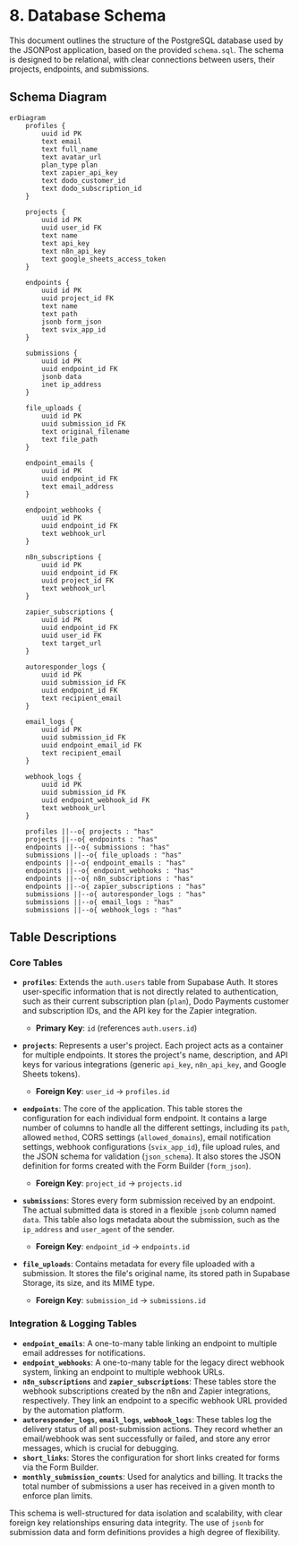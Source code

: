 # 8. Database Schema

This document outlines the structure of the PostgreSQL database used by the JSONPost application, based on the provided `schema.sql`. The schema is designed to be relational, with clear connections between users, their projects, endpoints, and submissions.

## Schema Diagram

```mermaid
erDiagram
    profiles {
        uuid id PK
        text email
        text full_name
        text avatar_url
        plan_type plan
        text zapier_api_key
        text dodo_customer_id
        text dodo_subscription_id
    }

    projects {
        uuid id PK
        uuid user_id FK
        text name
        text api_key
        text n8n_api_key
        text google_sheets_access_token
    }

    endpoints {
        uuid id PK
        uuid project_id FK
        text name
        text path
        jsonb form_json
        text svix_app_id
    }

    submissions {
        uuid id PK
        uuid endpoint_id FK
        jsonb data
        inet ip_address
    }

    file_uploads {
        uuid id PK
        uuid submission_id FK
        text original_filename
        text file_path
    }

    endpoint_emails {
        uuid id PK
        uuid endpoint_id FK
        text email_address
    }

    endpoint_webhooks {
        uuid id PK
        uuid endpoint_id FK
        text webhook_url
    }

    n8n_subscriptions {
        uuid id PK
        uuid endpoint_id FK
        uuid project_id FK
        text webhook_url
    }

    zapier_subscriptions {
        uuid id PK
        uuid endpoint_id FK
        uuid user_id FK
        text target_url
    }

    autoresponder_logs {
        uuid id PK
        uuid submission_id FK
        uuid endpoint_id FK
        text recipient_email
    }

    email_logs {
        uuid id PK
        uuid submission_id FK
        uuid endpoint_email_id FK
        text recipient_email
    }

    webhook_logs {
        uuid id PK
        uuid submission_id FK
        uuid endpoint_webhook_id FK
        text webhook_url
    }

    profiles ||--o{ projects : "has"
    projects ||--o{ endpoints : "has"
    endpoints ||--o{ submissions : "has"
    submissions ||--o{ file_uploads : "has"
    endpoints ||--o{ endpoint_emails : "has"
    endpoints ||--o{ endpoint_webhooks : "has"
    endpoints ||--o{ n8n_subscriptions : "has"
    endpoints ||--o{ zapier_subscriptions : "has"
    submissions ||--o{ autoresponder_logs : "has"
    submissions ||--o{ email_logs : "has"
    submissions ||--o{ webhook_logs : "has"
```

## Table Descriptions

### Core Tables

-   **`profiles`**: Extends the `auth.users` table from Supabase Auth. It stores user-specific information that is not directly related to authentication, such as their current subscription plan (`plan`), Dodo Payments customer and subscription IDs, and the API key for the Zapier integration.
    -   **Primary Key**: `id` (references `auth.users.id`)

-   **`projects`**: Represents a user's project. Each project acts as a container for multiple endpoints. It stores the project's name, description, and API keys for various integrations (generic `api_key`, `n8n_api_key`, and Google Sheets tokens).
    -   **Foreign Key**: `user_id` -> `profiles.id`

-   **`endpoints`**: The core of the application. This table stores the configuration for each individual form endpoint. It contains a large number of columns to handle all the different settings, including its `path`, allowed `method`, CORS settings (`allowed_domains`), email notification settings, webhook configurations (`svix_app_id`), file upload rules, and the JSON schema for validation (`json_schema`). It also stores the JSON definition for forms created with the Form Builder (`form_json`).
    -   **Foreign Key**: `project_id` -> `projects.id`

-   **`submissions`**: Stores every form submission received by an endpoint. The actual submitted data is stored in a flexible `jsonb` column named `data`. This table also logs metadata about the submission, such as the `ip_address` and `user_agent` of the sender.
    -   **Foreign Key**: `endpoint_id` -> `endpoints.id`

-   **`file_uploads`**: Contains metadata for every file uploaded with a submission. It stores the file's original name, its stored path in Supabase Storage, its size, and its MIME type.
    -   **Foreign Key**: `submission_id` -> `submissions.id`

### Integration & Logging Tables

-   **`endpoint_emails`**: A one-to-many table linking an endpoint to multiple email addresses for notifications.
-   **`endpoint_webhooks`**: A one-to-many table for the legacy direct webhook system, linking an endpoint to multiple webhook URLs.
-   **`n8n_subscriptions`** and **`zapier_subscriptions`**: These tables store the webhook subscriptions created by the n8n and Zapier integrations, respectively. They link an endpoint to a specific webhook URL provided by the automation platform.
-   **`autoresponder_logs`**, **`email_logs`**, **`webhook_logs`**: These tables log the delivery status of all post-submission actions. They record whether an email/webhook was sent successfully or failed, and store any error messages, which is crucial for debugging.
-   **`short_links`**: Stores the configuration for short links created for forms via the Form Builder.
-   **`monthly_submission_counts`**: Used for analytics and billing. It tracks the total number of submissions a user has received in a given month to enforce plan limits.

This schema is well-structured for data isolation and scalability, with clear foreign key relationships ensuring data integrity. The use of `jsonb` for submission data and form definitions provides a high degree of flexibility.